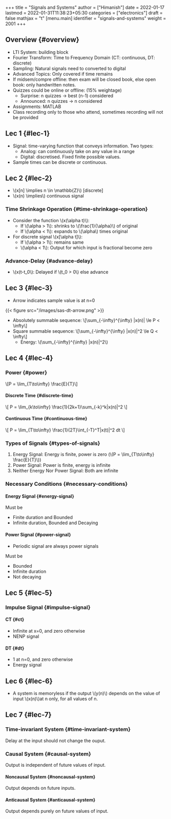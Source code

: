 +++
title = "Signals and Systems"
author = ["Himanish"]
date = 2022-01-17
lastmod = 2022-01-31T11:38:23+05:30
categories = ["electronics"]
draft = false
mathjax = "t"
[menu.main]
  identifier = "signals-and-systems"
  weight = 2001
+++

## Overview {#overview}

-   LTI System: building block
-   Fourier Transform: Time to Frequency Domain (CT: continuous, DT: discrete)
-   Sampling: Natural signals need to converted to digital
-   Advanced Topics: Only covered if time remains
-   If midsem/compre offline: then exam will be closed book, else open book: only handwritten notes.
-   Quizzes could be online or offline: (15% weightage)
    -   Surprise: n quizzes -> best (n-1) considered
    -   Announced: n quizzes -> n considered
-   Assignments: MATLAB
-   Class recording only to those who attend, sometimes recording will not be provided


## Lec 1 {#lec-1}

-   Signal: time-varying function that conveys information. Two types:
    -   Analog: can continuously take on any value in a range
    -   Digital: discretised. Fixed finite possible values.
-   Sample times can be discrete or continuous.


## Lec 2 {#lec-2}

-   \\(x[n] \implies n \in \mathbb{Z}\\) [discrete]
-   \\(x(n) \implies\\) continuous signal


### Time Shrinkage Operation {#time-shrinkage-operation}

-   Consider the function \\(x(\alpha t)\\):
    -   If \\(\alpha > 1\\): shrinks to \\(\frac{1}{\alpha}\\) of original
    -   If \\(\alpha < 1\\): expands to \\(\alpha\\) times original
-   For discrete signal \\(x[\alpha t]\\):
    -   If \\(\alpha > 1\\):  remains same
    -   \\(\alpha < 1\\): Output for which input is fractional become zero


### Advance-Delay {#advance-delay}

-   \\(x(t-t\_0\\): Delayed if \\(t\_0 > 0\\) else advance


## Lec 3 {#lec-3}

-   Arrow indicates sample value is at n=0

{{< figure src="/images/sas-dt-arrow.png" >}}

-   Absolutely summable sequence: \\[\sum\_{-\infty}^{\infty} |x(n)| \le P < \infty\\]
-   Square summable sequence: \\[\sum\_{-\infty}^{\infty} |x(n)|^2 \le Q < \infty\\]
    -   Energy: \\(\sum\_{-\infty}^{\infty} |x(n)|^2\\)


## Lec 4 {#lec-4}


### Power {#power}

\\[P = \lim\_{T\to\infty} \frac{E}{T}\\]


#### Discrete Time {#discrete-time}

\\[ P = \lim\_{k\to\infty} \frac{1}{2k+1}\sum\_{-k}^k|x(n)|^2 \\]


#### Continuous Time {#continuous-time}

\\[ P = \lim\_{T\to\infty} \frac{1}{2T}\int\_{-T}^T|x(t)|^2 dt \\]


### Types of Signals {#types-of-signals}

1.  Energy Signal: Energy is finite, power is zero (\\(P = \lim\_{T\to\infty} \frac{E}{T}\\))
2.  Power Signal: Power is finite, energy is infinite
3.  Neither Energy Nor Power Signal: Both are infinite


### Necessary Conditions {#necessary-conditions}


#### Energy Signal {#energy-signal}

Must be

-   Finite duration and Bounded
-   Infinite duration, Bounded and Decaying


#### Power Signal {#power-signal}

-   Periodic signal are always power signals

Must be

-   Bounded
-   Infinite duration
-   Not decaying


## Lec 5 {#lec-5}


### Impulse Signal {#impulse-signal}


#### CT {#ct}

-   Infinite at x=0, and zero otherwise
-   NENP signal


#### DT {#dt}

-   1 at n=0, and zero otherwise
-   Energy signal


## Lec 6 {#lec-6}

-   A system is memoryless if the output \\(y(n)\\) depends on the value of input \\(x(n)\\)at n only, for all values of n.


## Lec 7 {#lec-7}


### Time-invariant System {#time-invariant-system}

Delay at the input should not change the ouput.


### Causal System {#causal-system}

Output is independent of future values of input.


#### Noncausal System {#noncausal-system}

Output depends on future inputs.


#### Anticausal System {#anticausal-system}

Output depends purely on future values of input.
